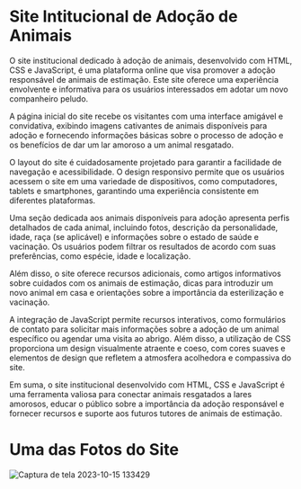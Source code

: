 # Site Intitucional de Adoção de Animais

O site institucional dedicado à adoção de animais, desenvolvido com HTML, CSS e JavaScript, é uma plataforma online que visa promover a adoção responsável de animais de estimação. Este site oferece uma experiência envolvente e informativa para os usuários interessados em adotar um novo companheiro peludo.

A página inicial do site recebe os visitantes com uma interface amigável e convidativa, exibindo imagens cativantes de animais disponíveis para adoção e fornecendo informações básicas sobre o processo de adoção e os benefícios de dar um lar amoroso a um animal resgatado.

O layout do site é cuidadosamente projetado para garantir a facilidade de navegação e acessibilidade. O design responsivo permite que os usuários acessem o site em uma variedade de dispositivos, como computadores, tablets e smartphones, garantindo uma experiência consistente em diferentes plataformas.

Uma seção dedicada aos animais disponíveis para adoção apresenta perfis detalhados de cada animal, incluindo fotos, descrição da personalidade, idade, raça (se aplicável) e informações sobre o estado de saúde e vacinação. Os usuários podem filtrar os resultados de acordo com suas preferências, como espécie, idade e localização.

Além disso, o site oferece recursos adicionais, como artigos informativos sobre cuidados com os animais de estimação, dicas para introduzir um novo animal em casa e orientações sobre a importância da esterilização e vacinação.

A integração de JavaScript permite recursos interativos, como formulários de contato para solicitar mais informações sobre a adoção de um animal específico ou agendar uma visita ao abrigo. Além disso, a utilização de CSS proporciona um design visualmente atraente e coeso, com cores suaves e elementos de design que refletem a atmosfera acolhedora e compassiva do site.

Em suma, o site institucional desenvolvido com HTML, CSS e JavaScript é uma ferramenta valiosa para conectar animais resgatados a lares amorosos, educar o público sobre a importância da adoção responsável e fornecer recursos e suporte aos futuros tutores de animais de estimação.

# Uma das Fotos do Site

![Captura de tela 2023-10-15 133429](https://github.com/ewertondrigues02/site-adote-um-animal/assets/106437473/24fc952d-ec3d-4fba-a6c7-02efc39b1283)


